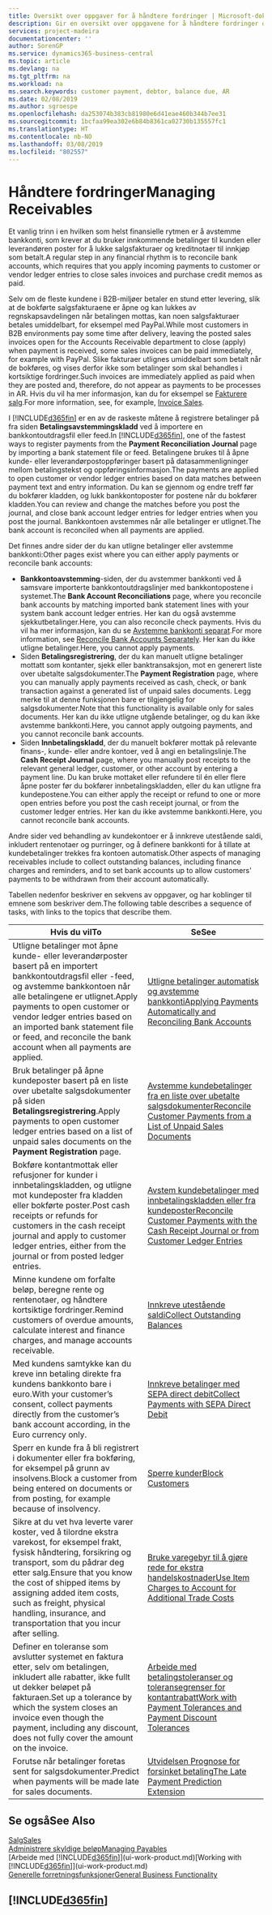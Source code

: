 ```yaml
---
title: Oversikt over oppgaver for å håndtere fordringer | Microsoft-dokumentasjon
description: Gir en oversikt over oppgavene for å håndtere fordringer og utligne betalinger mot kunde- eller leverandørposter.
services: project-madeira
documentationcenter: ''
author: SorenGP
ms.service: dynamics365-business-central
ms.topic: article
ms.devlang: na
ms.tgt_pltfrm: na
ms.workload: na
ms.search.keywords: customer payment, debtor, balance due, AR
ms.date: 02/08/2019
ms.author: sgroespe
ms.openlocfilehash: da253074b383cb81980e6d41eae460b344b7ee31
ms.sourcegitcommit: 1bcfaa99ea302e6b84b8361ca02730b135557fc1
ms.translationtype: HT
ms.contentlocale: nb-NO
ms.lasthandoff: 03/08/2019
ms.locfileid: "802557"
---
```

# <a name="managing-receivables"></a><span data-ttu-id="b5ffd-103">Håndtere fordringer</span><span class="sxs-lookup"><span data-stu-id="b5ffd-103">Managing Receivables</span></span>
<span data-ttu-id="b5ffd-104">Et vanlig trinn i en hvilken som helst finansielle rytmen er å avstemme bankkonti, som krever at du bruker innkommende betalinger til kunden eller leverandøren poster for å lukke salgsfakturaer og kreditnotaer til innkjøp som betalt.</span><span class="sxs-lookup"><span data-stu-id="b5ffd-104">A regular step in any financial rhythm is to reconcile bank accounts, which requires that you apply incoming payments to customer or vendor ledger entries to close sales invoices and purchase credit memos as paid.</span></span>

<span data-ttu-id="b5ffd-105">Selv om de fleste kundene i B2B-miljøer betaler en stund etter levering, slik at de bokførte salgsfakturaene er åpne og kan lukkes av regnskapsavdelingen når betalingen mottas, kan noen salgsfakturaer betales umiddelbart, for eksempel med PayPal.</span><span class="sxs-lookup"><span data-stu-id="b5ffd-105">While most customers in B2B environments pay some time after delivery, leaving the posted sales invoices open for the Accounts Receivable department to close (apply) when payment is received, some sales invoices can be paid immediately, for example with PayPal.</span></span> <span data-ttu-id="b5ffd-106">Slike fakturaer utlignes umiddelbart som betalt når de bokføres, og vises derfor ikke som betalinger som skal behandles i kortsiktige fordringer.</span><span class="sxs-lookup"><span data-stu-id="b5ffd-106">Such invoices are immediately applied as paid when they are posted and, therefore, do not appear as payments to be processes in AR.</span></span> <span data-ttu-id="b5ffd-107">Hvis du vil ha mer informasjon, kan du for eksempel se [Fakturere salg](sales-how-invoice-sales.md).</span><span class="sxs-lookup"><span data-stu-id="b5ffd-107">For more information, see, for example, [Invoice Sales](sales-how-invoice-sales.md).</span></span>  

<span data-ttu-id="b5ffd-108">I [!INCLUDE[d365fin](includes/d365fin_md.md)] er en av de raskeste måtene å registrere betalinger på fra siden **Betalingsavstemmingskladd** ved å importere en bankkontoutdragsfil eller feed.</span><span class="sxs-lookup"><span data-stu-id="b5ffd-108">In [!INCLUDE[d365fin](includes/d365fin_md.md)], one of the fastest ways to register payments from the **Payment Reconciliation Journal** page by importing a bank statement file or feed.</span></span> <span data-ttu-id="b5ffd-109">Betalingene brukes til å åpne kunde- eller leverandørpostoppføringer basert på datasammenligninger mellom betalingstekst og oppføringsinformasjon.</span><span class="sxs-lookup"><span data-stu-id="b5ffd-109">The payments are applied to open customer or vendor ledger entries based on data matches between payment text and entry information.</span></span> <span data-ttu-id="b5ffd-110">Du kan se gjennom og endre treff før du bokfører kladden, og lukk bankkontoposter for postene når du bokfører kladden.</span><span class="sxs-lookup"><span data-stu-id="b5ffd-110">You can review and change the matches before you post the journal, and close bank account ledger entries for ledger entries when you post the journal.</span></span> <span data-ttu-id="b5ffd-111">Bankkontoen avstemmes når alle betalinger er utlignet.</span><span class="sxs-lookup"><span data-stu-id="b5ffd-111">The bank account is reconciled when all payments are applied.</span></span>

<span data-ttu-id="b5ffd-112">Det finnes andre sider der du kan utligne betalinger eller avstemme bankkonti:</span><span class="sxs-lookup"><span data-stu-id="b5ffd-112">Other pages exist where you can either apply payments or reconcile bank accounts:</span></span>

* <span data-ttu-id="b5ffd-113">**Bankkontoavstemming**-siden, der du avstemmer bankkonti ved å samsvare importerte bankkontoutdragslinjer med bankkontopostene i systemet.</span><span class="sxs-lookup"><span data-stu-id="b5ffd-113">The **Bank Account Reconciliations** page, where you reconcile bank accounts by matching imported bank statement lines with your system bank account ledger entries.</span></span> <span data-ttu-id="b5ffd-114">Her kan du også avstemme sjekkutbetalinger.</span><span class="sxs-lookup"><span data-stu-id="b5ffd-114">Here, you can also reconcile check payments.</span></span> <span data-ttu-id="b5ffd-115">Hvis du vil ha mer informasjon, kan du se [Avstemme bankkonti separat](bank-how-reconcile-bank-accounts-separately.md).</span><span class="sxs-lookup"><span data-stu-id="b5ffd-115">For more information, see [Reconcile Bank Accounts Separately](bank-how-reconcile-bank-accounts-separately.md).</span></span> <span data-ttu-id="b5ffd-116">Her kan du ikke utligne betalinger.</span><span class="sxs-lookup"><span data-stu-id="b5ffd-116">Here, you cannot apply payments.</span></span>
* <span data-ttu-id="b5ffd-117">Siden **Betalingsregistrering**, der du kan manuelt utligne betalinger mottatt som kontanter, sjekk eller banktransaksjon, mot en generert liste over ubetalte salgsdokumenter.</span><span class="sxs-lookup"><span data-stu-id="b5ffd-117">The **Payment Registration** page, where you can manually apply payments received as cash, check, or bank transaction against a generated list of unpaid sales documents.</span></span> <span data-ttu-id="b5ffd-118">Legg merke til at denne funksjonen bare er tilgjengelig for salgsdokumenter.</span><span class="sxs-lookup"><span data-stu-id="b5ffd-118">Note that this functionality is available only for sales documents.</span></span> <span data-ttu-id="b5ffd-119">Her kan du ikke utligne utgående betalinger, og du kan ikke avstemme bankkonti.</span><span class="sxs-lookup"><span data-stu-id="b5ffd-119">Here, you cannot apply outgoing payments, and you cannot reconcile bank accounts.</span></span>
* <span data-ttu-id="b5ffd-120">Siden **Innbetalingskladd**, der du manuelt bokfører mottak på relevante finans-, kunde- eller andre kontoer, ved å angi en betalingslinje.</span><span class="sxs-lookup"><span data-stu-id="b5ffd-120">The **Cash Receipt Journal** page, where you manually post receipts to the relevant general ledger, customer, or other account by entering a payment line.</span></span> <span data-ttu-id="b5ffd-121">Du kan bruke mottaket eller refundere til én eller flere åpne poster før du bokfører innbetalingskladden, eller du kan utligne fra kundepostene.</span><span class="sxs-lookup"><span data-stu-id="b5ffd-121">You can either apply the receipt or refund to one or more open entries before you post the cash receipt journal, or from the customer ledger entries.</span></span> <span data-ttu-id="b5ffd-122">Her kan du ikke avstemme bankkonti.</span><span class="sxs-lookup"><span data-stu-id="b5ffd-122">Here, you cannot reconcile bank accounts.</span></span>  

<span data-ttu-id="b5ffd-123">Andre sider ved behandling av kundekontoer er å innkreve utestående saldi, inkludert rentenotaer og purringer, og å definere bankkonti for å tillate at kundebetalinger trekkes fra kontoen automatisk.</span><span class="sxs-lookup"><span data-stu-id="b5ffd-123">Other aspects of managing receivables include to collect outstanding balances, including finance charges and reminders, and to set bank accounts up to allow customers' payments to be withdrawn from their account automatically.</span></span>

<span data-ttu-id="b5ffd-124">Tabellen nedenfor beskriver en sekvens av oppgaver, og har koblinger til emnene som beskriver dem.</span><span class="sxs-lookup"><span data-stu-id="b5ffd-124">The following table describes a sequence of tasks, with links to the topics that describe them.</span></span>  

| <span data-ttu-id="b5ffd-125">Hvis du vil</span><span class="sxs-lookup"><span data-stu-id="b5ffd-125">To</span></span> | <span data-ttu-id="b5ffd-126">Se</span><span class="sxs-lookup"><span data-stu-id="b5ffd-126">See</span></span> |
| --- | --- |
| <span data-ttu-id="b5ffd-127">Utligne betalinger mot åpne kunde- eller leverandørposter basert på en importert bankkontoutdragsfil eller -feed, og avstemme bankkontoen når alle betalingene er utlignet.</span><span class="sxs-lookup"><span data-stu-id="b5ffd-127">Apply payments to open customer or vendor ledger entries based on an imported bank statement file or feed, and reconcile the bank account when all payments are applied.</span></span> |[<span data-ttu-id="b5ffd-128">Utligne betalinger automatisk og avstemme bankkonti</span><span class="sxs-lookup"><span data-stu-id="b5ffd-128">Applying Payments Automatically and Reconciling Bank Accounts</span></span>](receivables-apply-payments-auto-reconcile-bank-accounts.md) |
| <span data-ttu-id="b5ffd-129">Bruk betalinger på åpne kundeposter basert på en liste over ubetalte salgsdokumenter på siden **Betalingsregistrering**.</span><span class="sxs-lookup"><span data-stu-id="b5ffd-129">Apply payments to open customer ledger entries based on a list of unpaid sales documents on the **Payment Registration** page.</span></span> |[<span data-ttu-id="b5ffd-130">Avstemme kundebetalinger fra en liste over ubetalte salgsdokumenter</span><span class="sxs-lookup"><span data-stu-id="b5ffd-130">Reconcile Customer Payments from a List of Unpaid Sales Documents</span></span>](receivables-how-reconcile-customer-payments-list-unpaid-sales-documents.md) |
| <span data-ttu-id="b5ffd-131">Bokføre kontantmottak eller refusjoner for kunder i innbetalingskladden, og utligne mot kundeposter fra kladden eller bokførte poster.</span><span class="sxs-lookup"><span data-stu-id="b5ffd-131">Post cash receipts or refunds for customers in the cash receipt journal and apply to customer ledger entries, either from the journal or from posted ledger entries.</span></span> |[<span data-ttu-id="b5ffd-132">Avstem kundebetalinger med innbetalingskladden eller fra kundeposter</span><span class="sxs-lookup"><span data-stu-id="b5ffd-132">Reconcile Customer Payments with the Cash Receipt Journal or from Customer Ledger Entries</span></span>](receivables-how-apply-sales-transactions-manually.md) |
| <span data-ttu-id="b5ffd-133">Minne kundene om forfalte beløp, beregne rente og rentenotaer, og håndtere kortsiktige fordringer.</span><span class="sxs-lookup"><span data-stu-id="b5ffd-133">Remind customers of overdue amounts, calculate interest and finance charges, and manage accounts receivable.</span></span> |[<span data-ttu-id="b5ffd-134">Innkreve utestående saldi</span><span class="sxs-lookup"><span data-stu-id="b5ffd-134">Collect Outstanding Balances</span></span>](receivables-collect-outstanding-balances.md) |
|<span data-ttu-id="b5ffd-135">Med kundens samtykke kan du kreve inn betaling direkte fra kundens bankkonto bare i euro.</span><span class="sxs-lookup"><span data-stu-id="b5ffd-135">With your customer’s consent, collect payments directly from the customer’s bank account according, in the Euro currency only.</span></span>|[<span data-ttu-id="b5ffd-136">Innkreve betalinger med SEPA direct debit</span><span class="sxs-lookup"><span data-stu-id="b5ffd-136">Collect Payments with SEPA Direct Debit</span></span>](finance-collect-payments-with-sepa-direct-debit.md)|
|<span data-ttu-id="b5ffd-137">Sperr en kunde fra å bli registrert i dokumenter eller fra bokføring, for eksempel på grunn av insolvens.</span><span class="sxs-lookup"><span data-stu-id="b5ffd-137">Block a customer from being entered on documents or from posting, for example because of insolvency.</span></span>|[<span data-ttu-id="b5ffd-138">Sperre kunder</span><span class="sxs-lookup"><span data-stu-id="b5ffd-138">Block Customers</span></span>](receivables-how-block-customers.md)|
|<span data-ttu-id="b5ffd-139">Sikre at du vet hva leverte varer koster, ved å tilordne ekstra varekost, for eksempel frakt, fysisk håndtering, forsikring og transport, som du pådrar deg etter salg.</span><span class="sxs-lookup"><span data-stu-id="b5ffd-139">Ensure that you know the cost of shipped items by assigning added item costs, such as freight, physical handling, insurance, and transportation that you incur after selling.</span></span>|[<span data-ttu-id="b5ffd-140">Bruke varegebyr til å gjøre rede for ekstra handelskostnader</span><span class="sxs-lookup"><span data-stu-id="b5ffd-140">Use Item Charges to Account for Additional Trade Costs</span></span>](payables-how-assign-item-charges.md)|
|<span data-ttu-id="b5ffd-141">Definer en toleranse som avslutter systemet en faktura etter, selv om betalingen, inkludert alle rabatter, ikke fullt ut dekker beløpet på fakturaen.</span><span class="sxs-lookup"><span data-stu-id="b5ffd-141">Set up a tolerance by which the system closes an invoice even though the payment, including any discount, does not fully cover the amount on the invoice.</span></span>|[<span data-ttu-id="b5ffd-142">Arbeide med betalingstoleranser og toleransegrenser for kontantrabatt</span><span class="sxs-lookup"><span data-stu-id="b5ffd-142">Work with Payment Tolerances and Payment Discount Tolerances</span></span>](finance-payment-tolerance-and-payment-discount-tolerance.md)|
| <span data-ttu-id="b5ffd-143">Forutse når betalinger foretas sent for salgsdokumenter.</span><span class="sxs-lookup"><span data-stu-id="b5ffd-143">Predict when payments will be made late for sales documents.</span></span> | [<span data-ttu-id="b5ffd-144">Utvidelsen Prognose for forsinket betaling</span><span class="sxs-lookup"><span data-stu-id="b5ffd-144">The Late Payment Prediction Extension</span></span>](ui-extensions-late-payment-prediction.md) |
## <a name="see-also"></a><span data-ttu-id="b5ffd-145">Se også</span><span class="sxs-lookup"><span data-stu-id="b5ffd-145">See Also</span></span>
[<span data-ttu-id="b5ffd-146">Salg</span><span class="sxs-lookup"><span data-stu-id="b5ffd-146">Sales</span></span>](sales-manage-sales.md)  
[<span data-ttu-id="b5ffd-147">Administrere skyldige beløp</span><span class="sxs-lookup"><span data-stu-id="b5ffd-147">Managing Payables</span></span>](payables-manage-payables.md)  
<span data-ttu-id="b5ffd-148">[Arbeide med [!INCLUDE[d365fin](includes/d365fin_md.md)]](ui-work-product.md)</span><span class="sxs-lookup"><span data-stu-id="b5ffd-148">[Working with [!INCLUDE[d365fin](includes/d365fin_md.md)]](ui-work-product.md)</span></span>  
[<span data-ttu-id="b5ffd-149">Generelle forretningsfunksjoner</span><span class="sxs-lookup"><span data-stu-id="b5ffd-149">General Business Functionality</span></span>](ui-across-business-areas.md)

## [!INCLUDE[d365fin](includes/free_trial_md.md)]  
